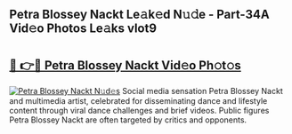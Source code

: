 ## Petra Blossey Nackt Le𝚊k𝚎d N𝚞𝚍e - Part-34A Vid𝚎o Photos Le𝚊ks vlot9

# <h2><a href="http://fb84d3.evod.top/?m=Petra+Blossey+Nackt">🔗 👉🔴 Petra Blossey Nackt Vid𝚎o Ph𝚘t𝚘s</a></h2>

[![Petra Blossey Nackt N𝚞d𝚎s](https://i.imgur.com/8V9OHl7.gif)](http://fb84d3.evod.top/?m=Petra+Blossey+Nackt)
Social media sensation Petra Blossey Nackt and multimedia artist, celebrated for disseminating dance and lifestyle content through viral dance challenges and brief videos. Public figures Petra Blossey Nackt are often targeted by critics and opponents. 

